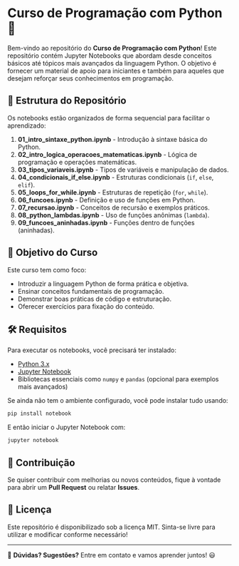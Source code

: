 # Curso de Programação com Python 🚀

Bem-vindo ao repositório do **Curso de Programação com Python**! Este repositório contém Jupyter Notebooks que abordam desde conceitos básicos até tópicos mais avançados da linguagem Python. O objetivo é fornecer um material de apoio para iniciantes e também para aqueles que desejam reforçar seus conhecimentos em programação.

## 📂 Estrutura do Repositório
Os notebooks estão organizados de forma sequencial para facilitar o aprendizado:

1. **01_intro_sintaxe_python.ipynb** - Introdução à sintaxe básica do Python.
2. **02_intro_logica_operacoes_matematicas.ipynb** - Lógica de programação e operações matemáticas.
3. **03_tipos_variaveis.ipynb** - Tipos de variáveis e manipulação de dados.
4. **04_condicionais_if_else.ipynb** - Estruturas condicionais (`if`, `else`, `elif`).
5. **05_loops_for_while.ipynb** - Estruturas de repetição (`for`, `while`).
6. **06_funcoes.ipynb** - Definição e uso de funções em Python.
7. **07_recursao.ipynb** - Conceitos de recursão e exemplos práticos.
8. **08_python_lambdas.ipynb** - Uso de funções anônimas (`lambda`).
9. **09_funcoes_aninhadas.ipynb** - Funções dentro de funções (aninhadas).

## 🎯 Objetivo do Curso
Este curso tem como foco:
- Introduzir a linguagem Python de forma prática e objetiva.
- Ensinar conceitos fundamentais de programação.
- Demonstrar boas práticas de código e estruturação.
- Oferecer exercícios para fixação do conteúdo.

## 🛠️ Requisitos
Para executar os notebooks, você precisará ter instalado:
- [Python 3.x](https://www.python.org/downloads/)
- [Jupyter Notebook](https://jupyter.org/install)
- Bibliotecas essenciais como `numpy` e `pandas` (opcional para exemplos mais avançados)

Se ainda não tem o ambiente configurado, você pode instalar tudo usando:
```bash
pip install notebook
```
E então iniciar o Jupyter Notebook com:
```bash
jupyter notebook
```

## 🤝 Contribuição
Se quiser contribuir com melhorias ou novos conteúdos, fique à vontade para abrir um **Pull Request** ou relatar **Issues**.

## 📜 Licença
Este repositório é disponibilizado sob a licença MIT. Sinta-se livre para utilizar e modificar conforme necessário!

---

🔗 **Dúvidas? Sugestões?** Entre em contato e vamos aprender juntos! 😃


